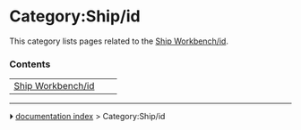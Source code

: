# Category:Ship/id
This category lists pages related to the [Ship Workbench/id](Ship_Workbench/id.md).

### Contents

|     |     |     |
| --- | --- | --- |
| [Ship Workbench/id](Ship_Workbench/id.md) |



---
⏵ [documentation index](../README.md) > Category:Ship/id

